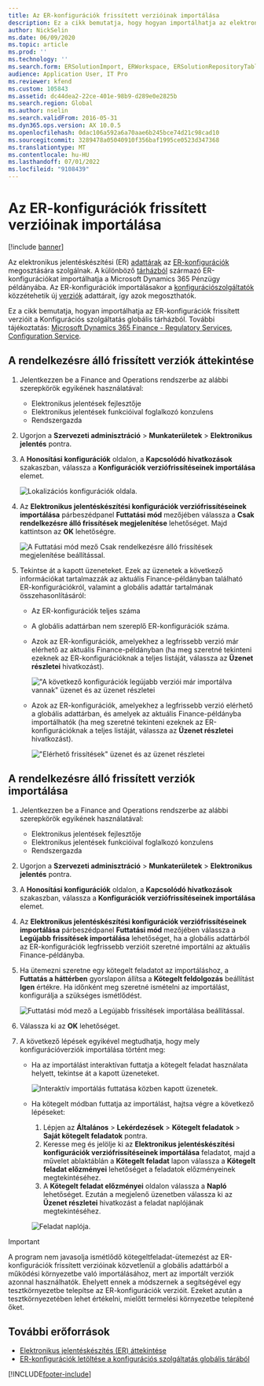 ```yaml
---
title: Az ER-konfigurációk frissített verzióinak importálása
description: Ez a cikk bemutatja, hogy hogyan importálhatja az elektronikus jelentéskészítő (ER) konfigurációk frissített verzióit a Konfigurációs szolgáltatás globális tárházaiból.
author: NickSelin
ms.date: 06/09/2020
ms.topic: article
ms.prod: ''
ms.technology: ''
ms.search.form: ERSolutionImport, ERWorkspace, ERSolutionRepositoryTable
audience: Application User, IT Pro
ms.reviewer: kfend
ms.custom: 105843
ms.assetid: dc44dea2-22ce-401e-98b9-d289e0e2825b
ms.search.region: Global
ms.author: nselin
ms.search.validFrom: 2016-05-31
ms.dyn365.ops.version: AX 10.0.5
ms.openlocfilehash: 0dac106a592a6a70aae6b245bce74d21c98cad10
ms.sourcegitcommit: 3289478a05040910f356baf1995ce0523d347368
ms.translationtype: MT
ms.contentlocale: hu-HU
ms.lasthandoff: 07/01/2022
ms.locfileid: "9108439"
---
```

# <a name="import-updated-versions-of-er-configurations"></a>Az ER-konfigurációk frissített verzióinak importálása

[!include [banner](../includes/banner.md)]

Az elektronikus jelentéskészítési (ER) [adattárak](general-electronic-reporting.md#Repository) az [ER-konfigurációk](general-electronic-reporting.md#Configuration) megosztására szolgálnak. A különböző [tárházból](download-electronic-reporting-configuration-lcs.md) származó ER-konfigurációkat importálhatja a Microsoft Dynamics 365 Pénzügy példányába. Az ER-konfigurációk importálásakor a [konfigurációszolgáltatók](general-electronic-reporting.md#Provider) közzétehetik új [verziók](general-electronic-reporting.md#component-versioning) adattárait, így azok megoszthatók.

Ez a cikk bemutatja, hogyan importálhatja az ER-konfigurációk frissített verzióit a Konfigurációs szolgáltatás globális tárházból. További tájékoztatás: [Microsoft Dynamics 365 Finance - Regulatory Services, Configuration Service](/business-applications-release-notes/october18/dynamics365-finance-operations/regulatory-service-configuration).

## <a name="review-the-available-updated-versions"></a>A rendelkezésre álló frissített verziók áttekintése

1. Jelentkezzen be a Finance and Operations rendszerbe az alábbi szerepkörök egyikének használatával:

    - Elektronikus jelentések fejlesztője
    - Elektronikus jelentések funkcióival foglalkozó konzulens
    - Rendszergazda

2. Ugorjon a **Szervezeti adminisztráció** \> **Munkaterületek** \> **Elektronikus jelentés** pontra.
3. A **Honosítási konfigurációk** oldalon, a **Kapcsolódó hivatkozások** szakaszban, válassza a **Konfigurációk verziófrissítéseinek importálása** elemet.

    ![Lokalizációs konfigurációk oldala.](./media/er-download-updated-versions-global-repo1.png)

4. Az **Elektronikus jelentéskészítési konfigurációk verziófrissítéseinek importálása** párbeszédpanel **Futtatási mód** mezőjében válassza a **Csak rendelkezésre álló frissítések megjelenítése** lehetőséget. Majd kattintson az **OK** lehetőségre. 

    ![A Futtatási mód mező Csak rendelkezésre álló frissítések megjelenítése beállítással.](./media/er-download-updated-versions-global-repo2.png)

5. Tekintse át a kapott üzeneteket. Ezek az üzenetek a következő információkat tartalmazzák az aktuális Finance-példányban található ER-konfigurációkról, valamint a globális adattár tartalmának összehasonlításáról:

    - Az ER-konfigurációk teljes száma
    - A globális adattárban nem szereplő ER-konfigurációk száma.
    - Azok az ER-konfigurációk, amelyekhez a legfrissebb verzió már elérhető az aktuális Finance-példányban (ha meg szeretné tekinteni ezeknek az ER-konfigurációknak a teljes listáját, válassza az **Üzenet részletei** hivatkozást).

        !["A következő konfigurációk legújabb verziói már importálva vannak" üzenet és az üzenet részletei](./media/er-download-updated-versions-global-repo3.png)

    - Azok az ER-konfigurációk, amelyekhez a legfrissebb verzió elérhető a globális adattárban, és amelyek az aktuális Finance-példányba importálhatók (ha meg szeretné tekinteni ezeknek az ER-konfigurációknak a teljes listáját, válassza az **Üzenet részletei** hivatkozást).

        !["Elérhető frissítések" üzenet és az üzenet részletei](./media/er-download-updated-versions-global-repo4.png)

## <a name="import-available-updated-versions"></a>A rendelkezésre álló frissített verziók importálása

1. Jelentkezzen be a Finance and Operations rendszerbe az alábbi szerepkörök egyikének használatával:

    - Elektronikus jelentések fejlesztője
    - Elektronikus jelentések funkcióival foglalkozó konzulens
    - Rendszergazda

2. Ugorjon a **Szervezeti adminisztráció** \> **Munkaterületek** \> **Elektronikus jelentés** pontra.
3. A **Honosítási konfigurációk** oldalon, a **Kapcsolódó hivatkozások** szakaszban, válassza a **Konfigurációk verziófrissítéseinek importálása** elemet.
4. Az **Elektronikus jelentéskészítési konfigurációk verziófrissítéseinek importálása** párbeszédpanel **Futtatási mód** mezőjében válassza a **Legújabb frissítések importálása** lehetőséget, ha a globális adattárból az ER-konfigurációk legfrissebb verzióit szeretné importálni az aktuális Finance-példányba.
5. Ha ütemezni szeretne egy kötegelt feladatot az importáláshoz, a **Futtatás a háttérben** gyorslapon állítsa a **Kötegelt feldolgozás** beállítást **Igen** értékre. Ha időnként meg szeretné ismételni az importálást, konfigurálja a szükséges ismétlődést.

    ![Futtatási mód mező a Legújabb frissítések importálása beállítással.](./media/er-download-updated-versions-global-repo5.png)

6. Válassza ki az **OK** lehetőséget.
7. A következő lépések egyikével megtudhatja, hogy mely konfigurációverziók importálása történt meg:

    - Ha az importálást interaktívan futtatja a kötegelt feladat használata helyett, tekintse át a kapott üzeneteket.

        ![Interaktív importálás futtatása közben kapott üzenetek.](./media/er-download-updated-versions-global-repo6.png)

    - Ha kötegelt módban futtatja az importálást, hajtsa végre a következő lépéseket:

        1. Lépjen az **Általános** \> **Lekérdezések** \> **Kötegelt feladatok** \> **Saját kötegelt feladatok** pontra.
        2. Keresse meg és jelölje ki az **Elektronikus jelentéskészítési konfigurációk verziófrissítéseinek importálása** feladatot, majd a művelet ablaktáblán a **Kötegelt feladat** lapon válassza a **Kötegelt feladat előzményei** lehetőséget a feladatok előzményeinek megtekintéséhez.
        3. A **Kötegelt feladat előzményei** oldalon válassza a **Napló** lehetőséget. Ezután a megjelenő üzenetben válassza ki az **Üzenet részletei** hivatkozást a feladat naplójának megtekintéséhez.

        ![Feladat naplója.](./media/er-download-updated-versions-global-repo7.png)

> [!IMPORTANT]
> A program nem javasolja ismétlődő kötegeltfeladat-ütemezést az ER-konfigurációk frissített verzióinak közvetlenül a globális adattárból a működési környezetbe való importálásához, mert az importált verziók azonnal használhatók. Ehelyett ennek a módszernek a segítségével egy tesztkörnyezetbe telepítse az ER-konfigurációk verzióit. Ezeket azután a tesztkörnyezetében lehet értékelni, mielőtt termelési környezetbe telepítené őket.

## <a name="additional-resources"></a>További erőforrások

- [Elektronikus jelentéskészítés (ER) áttekintése](general-electronic-reporting.md)
- [ER-konfigurációk letöltése a konfigurációs szolgáltatás globális tárából](er-download-configurations-global-repo.md)


[!INCLUDE[footer-include](../../../includes/footer-banner.md)]
